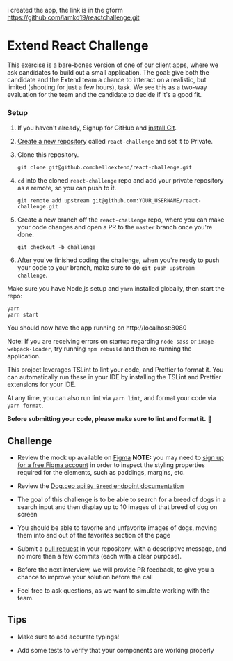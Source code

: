 i created the app, the link is in the gform
https://github.com/iamkd19/reactchallenge.git

# Extend React Challenge

This exercise is a bare-bones version of one of our client apps, where we ask candidates to build out a small application. The goal: give both the candidate and the Extend team a chance to interact on a realistic, but limited (shooting for just a few hours), task. We see this as a two-way evaluation for the team and the candidate to decide if it's a good fit.

### Setup

1. If you haven't already, Signup for GitHub and [install Git](https://git-scm.com/book/en/v2/Getting-Started-Installing-Git).

2. [Create a new repository](https://github.com/new) called `react-challenge` and set it to Private.

3. Clone this repository.

   `git clone git@github.com:helloextend/react-challenge.git`

4. `cd` into the cloned `react-challenge` repo and add your private repository as a remote, so you can push to it.

   `git remote add upstream git@github.com:YOUR_USERNAME/react-challenge.git`

5. Create a new branch off the `react-challenge` repo, where you can make your code changes and open a PR to the `master` branch once you're done.

   `git checkout -b challenge`

6. After you've finished coding the challenge, when you're ready to push your code to your branch, make sure to do `git push upstream challenge`.

Make sure you have Node.js setup and `yarn` installed globally, then start the repo:

```
yarn
yarn start
```

You should now have the app running on http://localhost:8080

Note: If you are receiving errors on startup regarding `node-sass` or `image-webpack-loader`, try running `npm rebuild` and then re-running the application.

This project leverages TSLint to lint your code, and Prettier to format it. You can automatically run these in your IDE by installing the TSLint and Prettier extensions for your IDE.

At any time, you can also run lint via `yarn lint`, and format your code via `yarn format`.

**Before submitting your code, please make sure to lint and format it.** 🙏
## Challenge
- Review the mock up available on [Figma](https://www.figma.com/file/GsigoCnExV2jjTBanMZwFr/Dog-Breeds)
**NOTE:** you may need to [sign up for a free Figma account](https://www.figma.com/signup) in order to inspect the styling properties required for the elements, such as paddings, margins, etc.

- Review the [Dog.ceo api `By Breed` endpoint documentation](https://dog.ceo/dog-api/documentation/breed)

- The goal of this challenge is to be able to search for a breed of dogs in a search input and then display up to 10 images of that breed of dog on screen

- You should be able to favorite and unfavorite images of dogs, moving them into and out of the favorites section of the page

- Submit a [pull request](https://help.github.com/en/github/collaborating-with-issues-and-pull-requests/creating-a-pull-request) in your repository, with a descriptive message, and no more than a few commits (each with a clear purpose).

- Before the next interview, we will provide PR feedback, to give you a chance to improve your solution before the call

- Feel free to ask questions, as we want to simulate working with the team.

## Tips
- Make sure to add accurate typings!

- Add some tests to verify that your components are working properly
